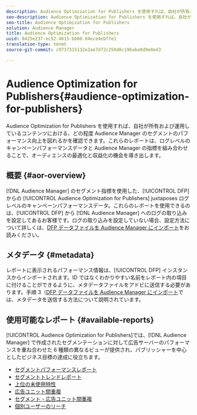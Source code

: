 ```yaml
---
description: Audience Optimization for Publishers を使用すれば、自社が所有および運用しているコンテンツにおける、どの程度 Audience Manager のセグメントのパフォーマンス向上を図れるかを確認できます。これらのレポートは、ログレベルのキャンペーンパフォーマンスデータと Audience Manager の指標を組み合わせることで、オーディエンスの最適化と収益化の機会を導き出します。
seo-description: Audience Optimization for Publishers を使用すれば、自社が所有および運用しているコンテンツにおける、どの程度 Audience Manager のセグメントのパフォーマンス向上を図れるかを確認できます。これらのレポートは、ログレベルのキャンペーンパフォーマンスデータと Audience Manager の指標を組み合わせることで、オーディエンスの最適化と収益化の機会を導き出します。
seo-title: Audience Optimization for Publishers
solution: Audience Manager
title: Audience Optimization for Publishers
uuid: 8425e237-ec52-4615-bb00-84ece4ebffe1
translation-type: tm+mt
source-git-commit: c9737315132e2ae7d72c250d8c196abe8d9e0e43

---
```



# Audience Optimization for Publishers{#audience-optimization-for-publishers}

Audience Optimization for Publishers を使用すれば、自社が所有および運用しているコンテンツにおける、どの程度 Audience Manager のセグメントのパフォーマンス向上を図れるかを確認できます。これらのレポートは、ログレベルのキャンペーンパフォーマンスデータと Audience Manager の指標を組み合わせることで、オーディエンスの最適化と収益化の機会を導き出します。

## 概要 {#aor-overview}

[!DNL Audience Manager] のセグメント指標を使用した、[!UICONTROL DFP] からの [!UICONTROL Audience Optimization for Publishers] juxtaposes ログレベルのキャンペーンパフォーマンスデータ。これらのレポートを使用できるのは、[!UICONTROL DFP] から [!DNL Audience Manager] へのログの取り込みを設定してあるお客様です。ログの取り込みを設定していない場合、設定方法について詳しくは、[DFP データファイルを Audience Manager にインポート](import-dfp.md)をお読みください。

## メタデータ {#metadata}

レポートに表示されるパフォーマンス情報は、[!UICONTROL DFP] インスタンスからインポートされます。ID ではなくわかりやすい名前をレポート内の項目に付けることができるように、メタデータファイルをアドビに送信する必要があります。手順 3（[DFP データファイルを Audience Manager にインポート](../../../reporting/audience-optimization-reports/aor-publishers/import-dfp.md)では、メタデータを送信する方法について説明されています。

## 使用可能なレポート {#available-reports}

[!UICONTROL Audience Optimization for Publishers]では、[!DNL Audience Manager] で作成されたセグメンテーションに対して広告サーバーのパフォーマンスを重ね合わせた 6 種類の異なるビューが提供され、パブリッシャーを中心としたビジネス目標の達成に役立ちます。

+ [セグメントパフォーマンスレポート](publisher-segment-performance.md)
+ [セグメントトレンドレポート](publisher-segment-trends.md)
+ [上位の未使用特性](publisher-top-unused-traits.md)
+ [広告ユニット間重複](publisher-ad-unit-overlap.md)
+ [セグメント - 広告ユニット間重複](publisher-segment-ad-unit-overlap.md)
+ [個別ユーザーのリーチ](publisher-unique-reach.md)
